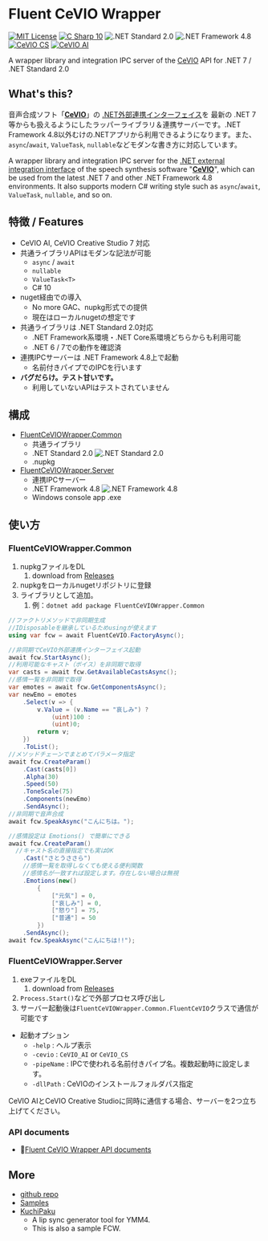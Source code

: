 # Fluent CeVIO Wrapper

[![MIT License](http://img.shields.io/badge/license-MIT-blue.svg?style=flat)](LICENSE) [![C Sharp 10](https://img.shields.io/badge/C%20Sharp-10-4FC08D.svg?logo=csharp&style=flat)](https://learn.microsoft.com/ja-jp/dotnet/csharp/) ![.NET Standard 2.0](https://img.shields.io/badge/%20.NET%20Standard-2.0-blue.svg?logo=dotnet&style=flat) ![.NET Framework 4.8](https://img.shields.io/badge/%20.NET%20Framework-4.8-blue.svg?logo=dotnet&style=flat)
[![CeVIO CS](https://img.shields.io/badge/CeVIO_Creative_Studio-7.0-d08cbb.svg?logo=&style=flat)](https://cevio.jp/) [![CeVIO AI](https://img.shields.io/badge/CeVIO_AI-8.6-lightgray.svg?logo=&style=flat)](https://cevio.jp/)

A wrapper library and integration IPC server of the [CeVIO](https://cevio.jp/) API for .NET 7 / .NET Standard 2.0

## What's this?

音声合成ソフト「**[CeVIO](https://cevio.jp/)**」の [.NET外部連携インターフェイス](https://cevio.jp/guide/cevio_ai/interface/dotnet/)を 最新の .NET 7等からも扱えるようにしたラッパーライブラリ＆連携サーバーです。.NET Framework 4.8以外むけの.NETアプリから利用できるようになります。また、`async`/`await`, `ValueTask`, `nullable`などモダンな書き方に対応しています。

A wrapper library and integration IPC server for the [.NET external integration interface](https://cevio.jp/guide/cevio_ai/interface/dotnet/) of the speech synthesis software "**[CeVIO](https://cevio.jp/)**", which can be used from the latest .NET 7 and other .NET Framework 4.8 environments. It also supports modern C# writing style such as `async`/`await`, `ValueTask`, `nullable`, and so on.

## 特徴 / Features

- CeVIO AI, CeVIO Creative Studio 7 対応
- 共通ライブラリAPIはモダンな記法が可能
  - `async` / `await`
  - `nullable`
  - `ValueTask<T>`
  - C# 10
- nuget経由での導入
  - No more GAC、nupkg形式での提供
  - 現在はローカルnugetの想定です
- 共通ライブラリは .NET Standard 2.0対応
  - .NET Framework系環境・.NET Core系環境どちらからも利用可能
  - .NET 6 / 7での動作を確認済
- 連携IPCサーバーは .NET Framework 4.8上で起動
  - 名前付きパイプでのIPCを行います
- **バグだらけ。テスト甘いです。**
  - 利用していないAPIはテストされていません

## 構成

- [FluentCeVIOWrapper.Common](https://github.com/InuInu2022/FluentCeVIOWrapper.Common/)
  - 共通ライブラリ
  - .NET Standard 2.0 ![.NET Standard 2.0](https://img.shields.io/badge/%20.NET%20Standard-2.0-blue.svg?logo=dotnet&style=flat)
  - .nupkg
- [FluentCeVIOWrapper.Server](https://github.com/InuInu2022/FluentCeVIOWrapper.Server/)
  - 連携IPCサーバー
  - .NET Framework 4.8 ![.NET Framework 4.8](https://img.shields.io/badge/%20.NET%20Framework-4.8-blue.svg?logo=dotnet&style=flat)
  - Windows console app .exe

## 使い方

### FluentCeVIOWrapper.Common

1. nupkgファイルをDL
   1. download from [Releases](https://github.com/InuInu2022/FluentCeVIOWrapper/releases)
2. nupkgをローカルnugetリポジトリに登録
3. ライブラリとして追加。
   1. 例：`dotnet add package FluentCeVIOWrapper.Common`

```cs
//ファクトリメソッドで非同期生成
//IDisposableを継承しているためusingが使えます
using var fcw = await FluentCeVIO.FactoryAsync();

//非同期でCeVIO外部連携インターフェイス起動
await fcw.StartAsync();
//利用可能なキャスト（ボイス）を非同期で取得
var casts = await fcw.GetAvailableCastsAsync();
//感情一覧を非同期で取得
var emotes = await fcw.GetComponentsAsync();
var newEmo = emotes
	.Select(v => {
		v.Value = (v.Name == "哀しみ") ?
			(uint)100 :
			(uint)0;
		return v;
	})
	.ToList();
//メソッドチェーンでまとめてパラメータ指定
await fcw.CreateParam()
	.Cast(casts[0])
	.Alpha(30)
	.Speed(50)
	.ToneScale(75)
	.Components(newEmo)
	.SendAsync();
//非同期で音声合成
await fcw.SpeakAsync("こんにちは。");

//感情設定は Emotions() で簡単にできる
await fcw.CreateParam()
  //キャスト名の直接指定でも実はOK
	.Cast("さとうささら")
	//感情一覧を取得しなくても使える便利関数
	//感情名が一致すれば設定します。存在しない場合は無視
	.Emotions(new()
		{
			["元気"] = 0,
			["哀しみ"] = 0,
			["怒り"] = 75,
			["普通"] = 50
		})
	.SendAsync();
await fcw.SpeakAsync("こんにちは!!");
```

### FluentCeVIOWrapper.Server

1. exeファイルをDL
   1. download from [Releases](https://github.com/InuInu2022/FluentCeVIOWrapper/releases)
2. `Process.Start()`などで外部プロセス呼び出し
3. サーバー起動後は`FluentCeVIOWrapper.Common.FluentCeVIO`クラスで通信が可能です

- 起動オプション
  - `-help` : ヘルプ表示
  - `-cevio` : `CeVIO_AI` or `CeVIO_CS`
  - `-pipeName` : IPCで使われる名前付きパイプ名。複数起動時に設定します。
  - `-dllPath` : CeVIOのインストールフォルダパス指定

CeVIO AIとCeVIO Creative Studioに同時に通信する場合、サーバーを2つ立ち上げてください。

### API documents

- 📘[Fluent CeVIO Wrapper API documents](api/)

## More

- [github repo](https://github.com/InuInu2022/FluentCeVIOWrapper)
- [Samples](https://github.com/InuInu2022/FluentCeVIOWrapper/tree/main/Samples)
- [KuchiPaku](https://github.com/InuInu2022/KuchiPaku)
  - A lip sync generator tool for YMM4.
  - This is also a sample FCW.
